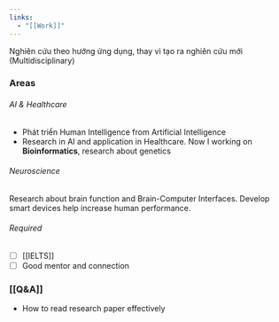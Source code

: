 ```yaml
---
links:
  - "[[Work]]"
---
```

Nghiên cứu theo hướng ứng dụng, thay vì tạo ra nghiên cứu mới (Multidisciplinary)
### Areas

###### AI & Healthcare 

- Phát triển Human Intelligence from Artificial Intelligence
- Research in AI and application in Healthcare. Now I working on **Bioinformatics**, research about genetics

###### Neuroscience

Research about brain function and Brain-Computer Interfaces. Develop smart devices help increase human performance.

###### Required

- [ ] [[IELTS]]
- [ ] Good mentor and connection 

### [[Q&A]]

- How to read research paper effectively